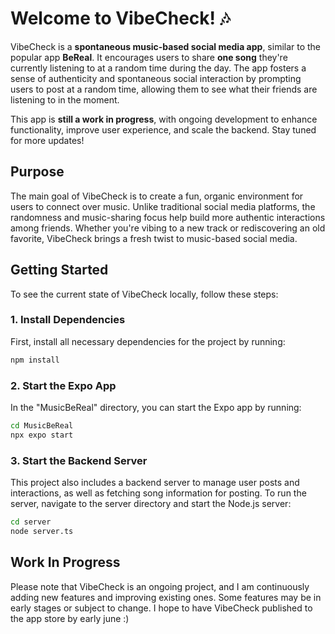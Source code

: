 # Welcome to VibeCheck! 🎶

VibeCheck is a **spontaneous music-based social media app**, similar to the popular app **BeReal**. It encourages users to share **one song** they're currently listening to at a random time during the day. The app fosters a sense of authenticity and spontaneous social interaction by prompting users to post at a random time, allowing them to see what their friends are listening to in the moment.

This app is **still a work in progress**, with ongoing development to enhance functionality, improve user experience, and scale the backend. Stay tuned for more updates!

## Purpose

The main goal of VibeCheck is to create a fun, organic environment for users to connect over music. Unlike traditional social media platforms, the randomness and music-sharing focus help build more authentic interactions among friends. Whether you're vibing to a new track or rediscovering an old favorite, VibeCheck brings a fresh twist to music-based social media.

## Getting Started

To see the current state of VibeCheck locally, follow these steps:

### 1. Install Dependencies

First, install all necessary dependencies for the project by running:

```bash
npm install
```

### 2. Start the Expo App

In the "MusicBeReal" directory, you can start the Expo app by running:

```bash
cd MusicBeReal
npx expo start
```

### 3. Start the Backend Server

This project also includes a backend server to manage user posts and interactions, as well as fetching song information for posting. To run the server, navigate to the server directory and start the Node.js server:

```bash
cd server
node server.ts
```

## Work In Progress

Please note that VibeCheck is an ongoing project, and I am continuously adding new features and improving existing ones. Some features may be in early stages or subject to change. I hope to have VibeCheck published to the app store by early june :)
